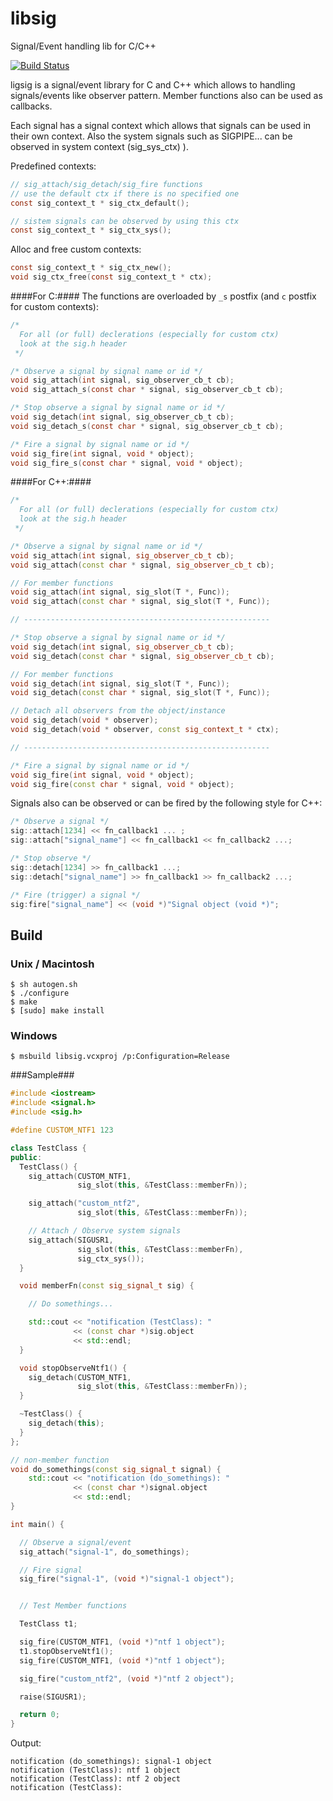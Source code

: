 libsig
======

Signal/Event handling lib for C/C++

[![Build Status](https://travis-ci.org/recp/libsig.svg?branch=master)](https://travis-ci.org/recp/libsig)

ligsig is a signal/event library for C and C++ which allows to handling
signals/events like observer pattern. Member functions also
can be used as callbacks.

Each signal has a signal context which allows that signals can be used in their own
 context.
Also the system signals such as SIGPIPE... can be observed in system context
(sig_sys_ctx) ).

Predefined contexts:
```C
// sig_attach/sig_detach/sig_fire functions
// use the default ctx if there is no specified one
const sig_context_t * sig_ctx_default();

// sistem signals can be observed by using this ctx
const sig_context_t * sig_ctx_sys();
```

Alloc and free custom contexts:
```C
const sig_context_t * sig_ctx_new();
void sig_ctx_free(const sig_context_t * ctx);
```

####For C:####
The functions are overloaded by `_s` postfix (and `c` postfix for custom contexts):
```C
/*
  For all (or full) declerations (especially for custom ctx)
  look at the sig.h header
 */

/* Observe a signal by signal name or id */
void sig_attach(int signal, sig_observer_cb_t cb);
void sig_attach_s(const char * signal, sig_observer_cb_t cb);

/* Stop observe a signal by signal name or id */
void sig_detach(int signal, sig_observer_cb_t cb);
void sig_detach_s(const char * signal, sig_observer_cb_t cb);

/* Fire a signal by signal name or id */
void sig_fire(int signal, void * object);
void sig_fire_s(const char * signal, void * object);
```

####For C++:####
```C++
/*
  For all (or full) declerations (especially for custom ctx)
  look at the sig.h header
 */

/* Observe a signal by signal name or id */
void sig_attach(int signal, sig_observer_cb_t cb);
void sig_attach(const char * signal, sig_observer_cb_t cb);

// For member functions
void sig_attach(int signal, sig_slot(T *, Func));
void sig_attach(const char * signal, sig_slot(T *, Func));

// -------------------------------------------------------

/* Stop observe a signal by signal name or id */
void sig_detach(int signal, sig_observer_cb_t cb);
void sig_detach(const char * signal, sig_observer_cb_t cb);

// For member functions
void sig_detach(int signal, sig_slot(T *, Func));
void sig_detach(const char * signal, sig_slot(T *, Func));

// Detach all observers from the object/instance
void sig_detach(void * observer);
void sig_detach(void * observer, const sig_context_t * ctx);

// -------------------------------------------------------

/* Fire a signal by signal name or id */
void sig_fire(int signal, void * object);
void sig_fire(const char * signal, void * object);
```

Signals also can be observed or can be fired by the following style for C++:

```C++
/* Observe a signal */
sig::attach[1234] << fn_callback1 ... ;
sig::attach["signal_name"] << fn_callback1 << fn_callback2 ...;

/* Stop observe */
sig::detach[1234] >> fn_callback1 ...;
sig::detach["signal_name"] >> fn_callback1 >> fn_callback2 ...;

/* Fire (trigger) a signal */
sig:fire["signal_name"] << (void *)"Signal object (void *)";
```

## Build

### Unix / Macintosh

```text
$ sh autogen.sh
$ ./configure
$ make
$ [sudo] make install
```

### Windows

```text
$ msbuild libsig.vcxproj /p:Configuration=Release
```

###Sample###

```C++
#include <iostream>
#include <signal.h>
#include <sig.h>

#define CUSTOM_NTF1 123

class TestClass {
public:
  TestClass() {
    sig_attach(CUSTOM_NTF1,
               sig_slot(this, &TestClass::memberFn));

    sig_attach("custom_ntf2",
               sig_slot(this, &TestClass::memberFn));

    // Attach / Observe system signals
    sig_attach(SIGUSR1,
               sig_slot(this, &TestClass::memberFn),
               sig_ctx_sys());
  }

  void memberFn(const sig_signal_t sig) {

    // Do somethings...

    std::cout << "notification (TestClass): "
              << (const char *)sig.object
              << std::endl;
  }

  void stopObserveNtf1() {
    sig_detach(CUSTOM_NTF1,
               sig_slot(this, &TestClass::memberFn));
  }

  ~TestClass() {
    sig_detach(this);
  }
};

// non-member function
void do_somethings(const sig_signal_t signal) {
    std::cout << "notification (do_somethings): "
              << (const char *)signal.object
              << std::endl;
}

int main() {

  // Observe a signal/event
  sig_attach("signal-1", do_somethings);

  // Fire signal
  sig_fire("signal-1", (void *)"signal-1 object");


  // Test Member functions

  TestClass t1;

  sig_fire(CUSTOM_NTF1, (void *)"ntf 1 object");
  t1.stopObserveNtf1();
  sig_fire(CUSTOM_NTF1, (void *)"ntf 1 object");

  sig_fire("custom_ntf2", (void *)"ntf 2 object");

  raise(SIGUSR1);

  return 0;
}
```
Output:
```text
notification (do_somethings): signal-1 object
notification (TestClass): ntf 1 object
notification (TestClass): ntf 2 object
notification (TestClass): 
```
